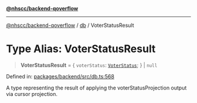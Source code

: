[**@nhscc/backend-qoverflow**](../../README.md)

***

[@nhscc/backend-qoverflow](../../README.md) / [db](../README.md) / VoterStatusResult

# Type Alias: VoterStatusResult

> **VoterStatusResult** = \{ `voterStatus`: [`VoterStatus`](VoterStatus.md); \} \| `null`

Defined in: [packages/backend/src/db.ts:568](https://github.com/nhscc/qoverflow.api.hscc.bdpa.org/blob/b629239838bf73900bba2996b8dcfbc432755e21/packages/backend/src/db.ts#L568)

A type representing the result of applying the voterStatusProjection output
via cursor projection.
